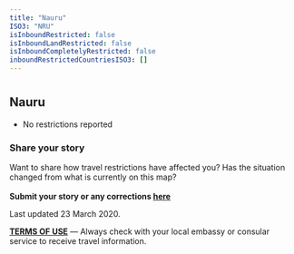 ```yaml
---
title: "Nauru"
ISO3: "NRU"
isInboundRestricted: false
isInboundLandRestricted: false
isInboundCompletelyRestricted: false
inboundRestrictedCountriesISO3: []
---
```


# <h2 class="ModalContent__Header">Nauru</h2>

* <div class="Badge ModalContent__Badge--NoRestrictions">No restrictions reported</div>

<h3 class="ModalContent__SubHeader">Share your story</h3>
<p>Want to share how travel restrictions have affected you? Has the situation changed from what is currently on this map? <br/><br/><strong>Submit your story or any corrections <a href="https://forms.gle/9WuvQPAHg4ReRZLN6" target="_blank" rel="noopener noreferrer">here</a></strong></p>

<p>Last updated 23 March 2020.</p>
<p><strong><a href="https://restrictedtravelmap.com/terms" target="_blank" rel="noopener noreferrer">TERMS OF USE</a></strong> — Always check with your local embassy or consular service to receive travel information.</p>
